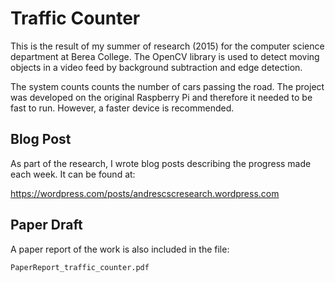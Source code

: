 # Traffic Counter

This is the result of my summer of research (2015) for the computer science department at
Berea College. The OpenCV library is used to detect moving objects in a video feed by background
subtraction and edge detection. 

The system counts counts the number of cars passing the road. The project was developed on
the original Raspberry Pi and therefore it needed to be fast to run. However, a faster device
is recommended.

## Blog Post

As part of the research, I wrote blog posts describing the progress made each week. It can be found
at:

https://wordpress.com/posts/andrescscresearch.wordpress.com

## Paper Draft

A paper report of the work is also included in the file:

```
PaperReport_traffic_counter.pdf
```
